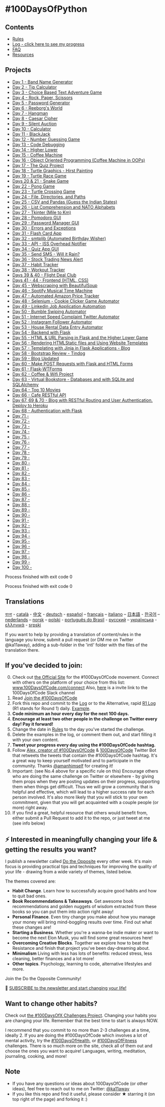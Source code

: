 # #100DaysOfPython 

## Contents

* [Rules](rules.md)
* [Log - click here to see my progress](log.md)
* [FAQ](FAQ.md)
* [Resources](resources.md)

## Projects 

* [Day 1 - Band Name Generator](https://replit.com/@HarshitSainiii/band-name-generator)
* [Day 2 - Tip Calculator](https://replit.com/@HarshitSainiii/tip-calculator)
* [Day 3 - Choice Based Text Adventure Game](https://replit.com/@HarshitSainiii/treasure-island)
* [Day 4 - Rock, Paper, Scissors](https://replit.com/@HarshitSainiii/rock-paper-scissors)
* [Day 5 - Password Generator](https://replit.com/@HarshitSainiii/password-generator)
* [Day 6 - Reeborg's World](https://reeborg.ca/reeborg.html?lang=en&mode=python&menu=worlds%2Fmenus%2Freeborg_intro_en.json&name=Maze&url=worlds%2Ftutorial_en%2Fmaze1.json)
* [Day 7 - Hangman](https://replit.com/@HarshitSainiii/Day-7-Hangman)
* [Day 8 - Caesar Cipher](https://replit.com/@HarshitSainiii/caesar-cipher)
* [Day 9 - Silent Auction](https://replit.com/@HarshitSainiii/blind-auction)
* [Day 10 - Calculator](https://replit.com/@HarshitSainiii/calculator-start)
* [Day 11 - BlackJack](https://replit.com/@HarshitSainiii/blackjack-start)
* [Day 12 - Number Guessing Game](#)
* [Day 13 - Code Debugging](#)
* [Day 14 - Higher Lower](https://replit.com/@HarshitSainiii/higher-lower)
* [Day 15 - Coffee Machine](./Code/Day%2015)
* [Day 16 - Object Oriented Programming (Coffee Machine in OOPs)](./Code/Day%2016)
* [Day 17 - The Quiz Project](./Code/Day%2017)
* [Day 18 - Turtle Graphics - Hirst Painting](./Code/Day%2018)
* [Day 19 - Turtle Race Game](./Code/Day%2019)
* [Days 20 & 21 - Snake Game](./Code/Day%2020%20&%2021)
* [Day 22 - Pong Game](./Code/Day%2022)
* [Day 23 - Turtle Crossing Game](./Code/Day%2023)
* [Day 24 - File, Directories, and Paths](./Code/Day%2024)
* [Day 25 - CSV and Pandas (Guess the Indian States)](./Code/Day%2025)
* [Day 26 - List Comprehension and NATO Alphabets](./Code/Day%2026)
* [Day 27 - Tkinter (Mile to Km)](./Code/Day%2027)
* [Day 28 - Pomodoro GUI](./Code/Day%2028)
* [Day 29 - Password Manager GUI](./Code/Day%2029)
* [Day 30 - Errors and Exceptions](./Code/Day%2030)
* [Day 31 - Flash Card App](./Code/Day%2031)
* [Day 32 - smtplib (Automated Birthday Wisher)](./Code/Day%2032)
* [Day 33 - API - ISS Overhead Notifier](./Code/Day%2033)
* [Day 34 - Quiz App GUI](./Code/Day%2034)
* [Day 35 - Send SMS - Will it Rain?](./Code/Day%2035)
* [Day 36 - Stock Trading News Alert](./Code/Day%2036)
* [Day 37 - Habit Tracker](./Code/Day%2037)
* [Day 38 - Workout Tracker](./Code/Day%2038)
* [Days 39 & 40 - Flight Deal Club](./Code/Day%2039%20&%2040)
* [Days 41 - 44 - Frontend (HTML, CSS) ](./Code/Day%2041%20-%2044)
* [Day 45 - Webscraping with BeautifulSoup](./Code/Day%2045)
* [Day 46 - Spotify Musical Time Machine](./Code/Day%2046)
* [Day 47 - Automated Amazon Price Tracker](./Code/Day%2047)
* [Day 48 - Selenium - Cookie Clicker Game Automator](./Code/Day%2048)
* [Day 49 - Linkedin Job Application Automation](./Code/Day%2049)
* [Day 50 - Bumble Swiping Automator](./Code/Day%2050)
* [Day 51 - Internet Speed Complaint Twitter Automator](./Code/Day%2051)
* [Day 52 - Instagram Follower Automator](./Code/Day%2052)
* [Day 53 - House Rental Data Entry Automator](./Code/Day%2053)
* [Day 54 - Backend with Flask](./Code/Day%2054)
* [Day 55 - HTML & URL Parsing in Flask and the Higher Lower Game](./Code/Day%2055)
* [Day 56 - Rendering HTMLStatic files and Using Website Templates](./Code/Day%2056)
* [Day 57 - Templating with Jinja in Flask Applications - Blog](./Code/Day%2057)
* [Day 58 - Bootstrap Review - Tindog](./Code/Day%2058)
* [Day 59 - Blog Updated](./Code/Day%2059)
* [Day 60 - Make POST Requests with Flask and HTML Forms](./Code/Day%2060)
* [Day 61 - Flask-WTForms](./Code/Day%2061)
* [Day 62 - Coffee & Wifi Project](./Code/Day%2062)
* [Day 63 - Virtual Bookstore - Databases and with SQLite and SQLAlchemy](./Code/Day%2063)
* [Day 64 - Top 10 Movies](./Code/Day%2064)
* [Day 66 - Cafe RESTful API](./Code/Day%2066)
* [Day 67, 69 & 70 - Blog with RESTful Routing and User Authentication. Deploy to Heroku](https://github.com/harshit09saini/Flask-Blog)
* [Day 68 - Authentication with Flask](./Code/Day%2068)
* [Day 71 -](./Code/Day%2071)
* [Day 72 -](./Code/Day%2072)
* [Day 73 -](./Code/Day%2073)
* [Day 74 -](./Code/Day%2074)
* [Day 75 -](./Code/Day%2075)
* [Day 76 -](./Code/Day%2076)
* [Day 77 -](./Code/Day%2077)
* [Day 78 -](./Code/Day%2078)
* [Day 79 -](./Code/Day%2079)
* [Day 80 -](./Code/Day%2080)
* [Day 81 -](./Code/Day%2081)
* [Day 82 -](./Code/Day%2082)
* [Day 83 -](./Code/Day%2083)
* [Day 84 -](./Code/Day%2084)
* [Day 85 -](./Code/Day%2085)
* [Day 86 -](./Code/Day%2086)
* [Day 87 -](./Code/Day%2087)
* [Day 88 -](./Code/Day%2088)
* [Day 89 -](./Code/Day%2089)
* [Day 90 -](./Code/Day%2090)
* [Day 91 -](./Code/Day%2091)
* [Day 92 -](./Code/Day%2092)
* [Day 93 -](./Code/Day%2093)
* [Day 94 -](./Code/Day%2094)
* [Day 95 -](./Code/Day%2095)
* [Day 96 -](./Code/Day%2096)
* [Day 97 -](./Code/Day%2097)
* [Day 98 -](./Code/Day%2098)
* [Day 99 -](./Code/Day%2099)
* [Day 100 -](./Code/Day%20100)

Process finished with exit code 0


Process finished with exit code 0


## Translations
[বাংলা](intl/bn/README.md) - [català](intl/ca/README.md) - [中文](intl/ch/README.md) - [deutsch](intl/de/README.md) - [español](intl/es/README.md) – [français](intl/fr/FAQ-fr.md) – [italiano](intl/it/README.md) – [日本語](intl/ja/README.md) - [한국어](intl/ko/README-ko.md) – [nederlands](intl/nl/README.md) – [norsk](intl/no/README.md) –  [polski](intl/pl/README.md) - [português do Brasil](intl/pt-br/LEIAME.md) - [русский](intl/ru/README-ru.md) – [українська](intl/ua/README-ua.md) - [ελληνικά](intl/el/README.md) - [srpski](intl/sr/README-sr.md)

If you want to help by providing a translation of content/rules in the language you know, submit a pull request (or DM me on Twitter @ka11away), adding a sub-folder in the 'intl' folder with the files of the translation there.

## If you've decided to join:

0.  Check out [the Official Site](http://100daysofcode.com/) for the #100DaysOfCode movement. Connect with others on the platform of your choice from this list: www.100DaysOfCode.com/connect
    Also, [here](https://www.100daysofcode.com/slack) is a invite link to the 100DaysOfCode Slack channel
1.  Read [Join the #100DaysOfCode](https://medium.freecodecamp.com/join-the-100daysofcode-556ddb4579e4)
2.  Fork this repo and commit to the [Log](log.md) or to the Alternative, rapid [R1 Log](r1-log.md) (R1 stands for Round 1) daily. [Example](https://github.com/Kallaway/100-days-kallaway-log).
3.  **Code minimum an hour every day for the next 100 days.**
4.  **Encourage at least two other people in the challenge on Twitter every day! Pay it forward!**
5.  Change the date in [Rules](rules.md) to the day you've started the challenge.
6.  Delete the examples in the log, or comment them out, and start filling it with your own content.
7.  **Tweet your progress every day using the #100DaysOfCode hashtag.**
8.  Follow [Alex, creator of #100DaysOfCode](https://twitter.com/ka11away) & [100DaysOfCode](https://twitter.com/_100DaysOfCode) Twitter Bot that retweets the tweets that contain the #100DaysOfCode hashtag. It's a great way to keep yourself motivated and to participate in the community. Thanks [@amanhimself](https://twitter.com/amanhimself) for creating it!
9.  Important: (see No.4 above for a specific rule on this) Encourage others who are doing the same challenge on Twitter or elsewhere - by giving them props when they are posting updates on their progress, supporting them when things get difficult. Thus we will grow a community that is helpful and effective, which will lead to a higher success rate for each person involved. It's also more likely that you will stick to your own commitment, given that you will get acquainted with a couple people (or more) right away.
10.  If you find a great, helpful resource that others would benefit from, either submit a Pull Request to add it to the repo, or just tweet at me (see info below)

## ⚡ Interested in meaningfully changing your life & getting the results you want?

I publish a newsletter called [Do the Opposite](https://dotheopposite.substack.com/) every other week. It's main focus is providing practical tips and techniques for improving the quality of your life - drawing from a wide variety of themes, listed below.

The themes covered are:
- **Habit Change**. Learn how to successfully acquire good habits and how to quit bad ones.
- **Book Recommendations & Takeaways**. Get awesome book recommendations and golden nuggets of wisdom extracted from these books so you can put them into action right away!
- **Personal Finance**. Even tiny change you make about how you manage your money will bring mind-boggling results over time. Find out what these changes are!
- **Starting a Business**. Whether you're a wanna-be indie maker or want to become the next Elon Musk, you will find some great resources here!
- **Overcoming Creative Blocks**. Together we explore how to beat the Resistance and finish that project you've been day-dreaming about.
- **Minimalism** Living with less has lots of benefits: reduced stress, less cleaning, better finances and a lot more!
- **Other topics**. Psychology, learning to code, alternative lifestyles and more.

Join the Do the Opposite Community!

💌 [SUBSCRIBE to the newsletter and start changing your life!](https://dotheopposite.substack.com/)


## Want to change other habits?

Check out [the #100DaysOfX Challenges Project](http://100daysofx.com/). Changing your habits you are changing your life. Remember that the best time to start is always NOW.

I recommend that you commit to no more than 2-3 challenges at a time, ideally 2. If you are doing the #100DaysOfCode which involves a lot of mental activity, try the [#100DaysOfHealth](http://100daysofx.com/where-x-is/health/), or [#100DaysOfFitness](http://100daysofx.com/challenges/) challenges. There is so much more on the site, check all of them out and choose the ones you want to acquire! Languages, writing, meditation, journaling, cooking, and more!

## Note

* If you have any questions or ideas about 100DaysOfCode (or other ideas), feel free to reach out to me on Twitter: [@ka11away](https://twitter.com/ka11away)
* If you like this repo and find it useful, please consider &#9733; starring it (on top right of the page) and forking it :)

